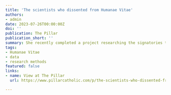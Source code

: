 ```yaml
---
title: 'The scientists who dissented from Humanae Vitae'
authors:
- admin
date: 2023-07-26T00:00:00Z
doi: ''
publication: The Pillar
publication_short: ''
summary: She recently completed a project researching the signatories to the 1968 Scientists’ Statement on Birth Control Encyclical, which rejected the teachings contained in Pope Paul VI’s encyclical Humanae Vitae.
tags:
- Humanae Vitae
- data
- research methods
featured: false
links:
- name: View at The Pillar
  url: https://www.pillarcatholic.com/p/the-scientists-who-dissented-from7

---
```

